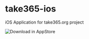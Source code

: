 # take365-ios

iOS Application for take365.org project 

![Download in AppStore](https://devimages.apple.com.edgekey.net/app-store/marketing/guidelines/images/badge-download-on-the-app-store.svg)
